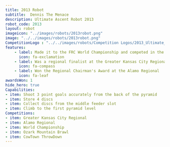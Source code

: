 ```yaml
---
title: 2013 Robot
subtitle:  Dennis The Menace 
description: Ultimate Ascent Robot 2013
robot_code: 2013
layout: robot
imageicon: "../images/robots/2013robot.png"
image: "../../images/robots/2013robot.png"
CompetitionLogo : "../../images/robots/Competition Logos/2013_Ultimate_Ascent.png"
features:
    - label: Made it to the FRC World Championship and competed in the Galileo Division
      icon: fa-exclamation 
    - label: Was a regional finalist at the Greater Kansas City Regional
      icon: fa-compass 
    - label: Won the Regional Chairman's Award at the Alamo Regional
      icon: fa-leaf 
awardsWon: 1
hide_hero: true
Capabilities:
- item: Shoot 3 point goals accurately from the back of the pyramid
- item: Store 4 discs
- item: Collect discs from the middle feeder slot
- item: Climb to the first pyramid level
Competitions:
- item: Greater Kansas City Regional
- item: Alamo Regional
- item: World Championship
- item: Ozark Mountain Brawl
- item: CowTown ThrowDown
---
```

